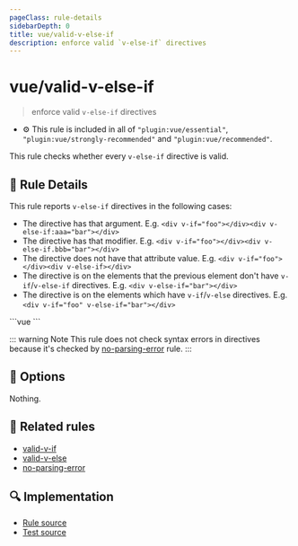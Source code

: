 ```yaml
---
pageClass: rule-details
sidebarDepth: 0
title: vue/valid-v-else-if
description: enforce valid `v-else-if` directives
---
```

# vue/valid-v-else-if
> enforce valid `v-else-if` directives

- :gear: This rule is included in all of `"plugin:vue/essential"`, `"plugin:vue/strongly-recommended"` and `"plugin:vue/recommended"`.

This rule checks whether every `v-else-if` directive is valid.

## :book: Rule Details

This rule reports `v-else-if` directives in the following cases:

- The directive has that argument. E.g. `<div v-if="foo"></div><div v-else-if:aaa="bar"></div>`
- The directive has that modifier. E.g. `<div v-if="foo"></div><div v-else-if.bbb="bar"></div>`
- The directive does not have that attribute value. E.g. `<div v-if="foo"></div><div v-else-if></div>`
- The directive is on the elements that the previous element don't have `v-if`/`v-else-if` directives. E.g. `<div v-else-if="bar"></div>`
- The directive is on the elements which have `v-if`/`v-else` directives. E.g. `<div v-if="foo" v-else-if="bar"></div>`

<eslint-code-block :rules="{'vue/valid-v-else-if': ['error']}">
```vue
<template>
  <!-- ✓ GOOD -->
  <div v-if="foo"/>
  <div v-else-if="bar"/>

  <!-- ✗ BAD -->
  <div v-else-if/>
  <div v-else-if:aaa="foo"/>
  <div v-else-if.bbb="foo"/>
</template>
```
</eslint-code-block>

::: warning Note
This rule does not check syntax errors in directives because it's checked by [no-parsing-error] rule.
:::

## :wrench: Options

Nothing.

## :couple: Related rules

- [valid-v-if]
- [valid-v-else]
- [no-parsing-error]


[valid-v-if]: valid-v-if.md
[valid-v-else]: valid-v-else.md
[no-parsing-error]: no-parsing-error.md

## :mag: Implementation

- [Rule source](https://github.com/vuejs/eslint-plugin-vue/blob/master/lib/rules/valid-v-else-if.js)
- [Test source](https://github.com/vuejs/eslint-plugin-vue/blob/master/tests/lib/rules/valid-v-else-if.js)

